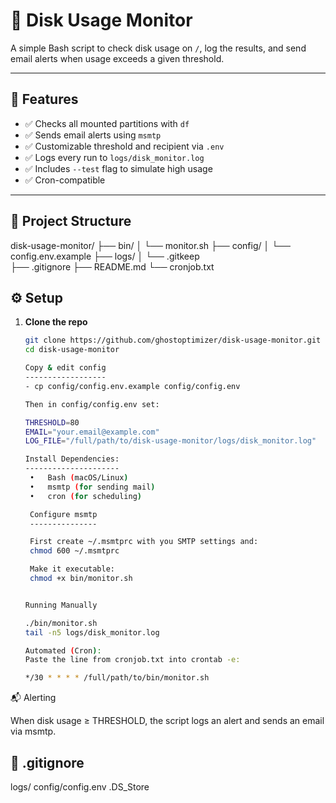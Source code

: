 # 🧠 Disk Usage Monitor

A simple Bash script to check disk usage on `/`, log the results, and send email alerts when usage exceeds a given threshold.

---

## 🚀 Features

- ✅ Checks all mounted partitions with `df`
- ✅ Sends email alerts using `msmtp`
- ✅ Customizable threshold and recipient via `.env`
- ✅ Logs every run to `logs/disk_monitor.log`
- ✅ Includes `--test` flag to simulate high usage
- ✅ Cron-compatible

---

## 📁 Project Structure

disk-usage-monitor/
├── bin/
│   └── monitor.sh
├── config/
│   └── config.env.example
├── logs/
│   └── .gitkeep  
├── .gitignore
├── README.md
└── cronjob.txt  

## ⚙️ Setup

1. **Clone the repo**  
   ```bash
   git clone https://github.com/ghostoptimizer/disk-usage-monitor.git
   cd disk-usage-monitor

   Copy & edit config
   ------------------
   - cp config/config.env.example config/config.env

   Then in config/config.env set:

   THRESHOLD=80
   EMAIL="your.email@example.com"
   LOG_FILE="/full/path/to/disk-usage-monitor/logs/disk_monitor.log"

   Install Dependencies:
   ---------------------
    •	Bash (macOS/Linux)
	•	msmtp (for sending mail)
	•	cron (for scheduling)

    Configure msmtp
    ---------------

    First create ~/.msmtprc with you SMTP settings and:
    chmod 600 ~/.msmtprc

    Make it executable:
    chmod +x bin/monitor.sh


   Running Manually

   ./bin/monitor.sh
   tail -n5 logs/disk_monitor.log

   Automated (Cron):
   Paste the line from cronjob.txt into crontab -e:

   */30 * * * * /full/path/to/bin/monitor.sh


📬 Alerting

When disk usage ≥ THRESHOLD, the script logs an alert and sends an email via msmtp.

📝 .gitignore
--------------
logs/
config/config.env
.DS_Store

